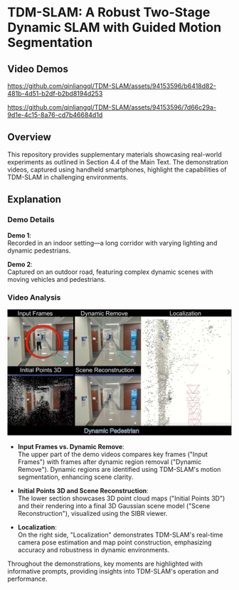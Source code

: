 
# TDM-SLAM: A Robust Two-Stage Dynamic SLAM with Guided Motion Segmentation

## Video Demos

https://github.com/qinliangql/TDM-SLAM/assets/94153596/b6418d82-481b-4d51-b2df-b2bd8194d253


https://github.com/qinliangql/TDM-SLAM/assets/94153596/7d66c29a-9d1e-4c15-8a76-cd7b46684d1d

## Overview

This repository provides supplementary materials showcasing real-world experiments as outlined in Section 4.4 of the Main Text. The demonstration videos, captured using handheld smartphones, highlight the capabilities of TDM-SLAM in challenging environments.

## Explanation

### Demo Details

**Demo 1**:  
Recorded in an indoor setting—a long corridor with varying lighting and dynamic pedestrians.

**Demo 2**:  
Captured on an outdoor road, featuring complex dynamic scenes with moving vehicles and pedestrians.

### Video Analysis

![Demo Video Screenshot](images/show.png)

- **Input Frames vs. Dynamic Remove**:  
  The upper part of the demo videos compares key frames ("Input Frames") with frames after dynamic region removal ("Dynamic Remove"). Dynamic regions are identified using TDM-SLAM's motion segmentation, enhancing scene clarity.

- **Initial Points 3D and Scene Reconstruction**:  
  The lower section showcases 3D point cloud maps ("Initial Points 3D") and their rendering into a final 3D Gaussian scene model ("Scene Reconstruction"), visualized using the SIBR viewer.

- **Localization**:  
  On the right side, "Localization" demonstrates TDM-SLAM's real-time camera pose estimation and map point construction, emphasizing accuracy and robustness in dynamic environments.

Throughout the demonstrations, key moments are highlighted with informative prompts, providing insights into TDM-SLAM's operation and performance.

